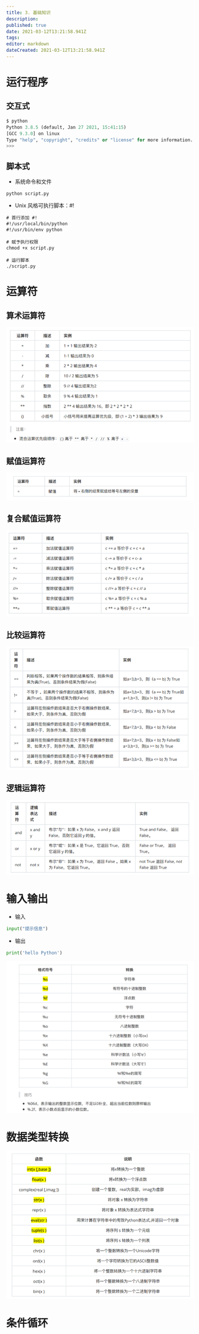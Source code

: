 ```yaml
---
title: 3. 基础知识
description: 
published: true
date: 2021-03-12T13:21:58.941Z
tags: 
editor: markdown
dateCreated: 2021-03-12T13:21:58.941Z
---
```


# 运行程序

## 交互式

```python
$ python
Python 3.8.5 (default, Jan 27 2021, 15:41:15) 
[GCC 9.3.0] on linux
Type "help", "copyright", "credits" or "license" for more information.
>>>
```

## 脚本式

- 系统命令和文件

```shell
python script.py
```

- Unix 风格可执行脚本：#!

```shell
# 首行添加 #!
#!/usr/local/bin/python
#!/usr/bin/env python

# 赋予执行权限
chmod +x script.py

# 运行脚本
./script.py
```








# 运算符

## 算术运算符

![算数运算符.jpg](/python/学习大纲/基础知识/算数运算符.jpg)

## 赋值运算符

![赋值运算符.jpg](/python/学习大纲/基础知识/赋值运算符.jpg)


## 复合赋值运算符

![复合运算符.jpg](/python/学习大纲/基础知识/复合运算符.jpg)

## 比较运算符

![比较运算符.jpg](/python/学习大纲/基础知识/比较运算符.jpg)

## 逻辑运算符

![逻辑运算符.jpg](/python/学习大纲/基础知识/逻辑运算符.jpg)

# 输入输出

- 输入

```python
input("提示信息")
```

- 输出

```python
print('hello Python')
```

![输出.jpg](/python/学习大纲/基础知识/输出.jpg)

# 数据类型转换

![数据类型转换.jpg](/python/学习大纲/基础知识/数据类型转换.jpg)


# 条件循环






